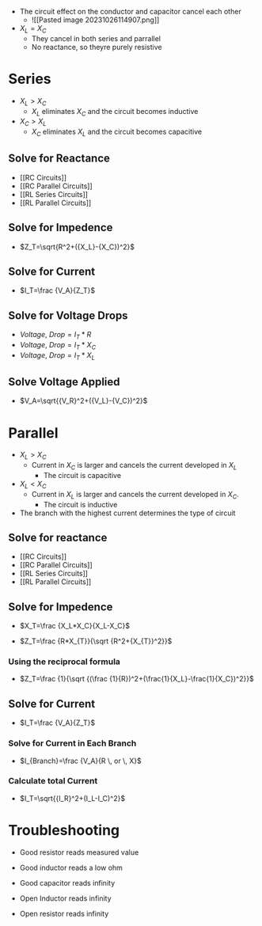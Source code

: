- The circuit effect on the conductor and capacitor cancel each other
	- ![[Pasted image 20231026114907.png]]
- $X_L = X_C$
	- They cancel in both series and parrallel
	- No reactance, so theyre purely resistive

# Series

- $X_L>X_C$ 
	- $X_L$ eliminates $X_C$ and the circuit becomes inductive
- $X_C>X_L$
	- $X_C$ eliminates $X_L$ and the circuit becomes capacitive

## Solve for Reactance

- [[RC Circuits]]
- [[RC Parallel Circuits]]
- [[RL Series Circuits]]
- [[RL Parallel Circuits]]


## Solve for Impedence

- $Z_T=\sqrt{R^2+({X_L}-{X_C})^2}$

## Solve for Current

- $I_T=\frac {V_A}{Z_T}$ 

## Solve for Voltage Drops

- $Voltage ,\ Drop=I_T*R$
- $Voltage ,\ Drop=I_T*X_C$
- $Voltage ,\ Drop=I_T*X_L$

## Solve Voltage Applied

- $V_A=\sqrt{{V_R}^2+({V_L}-{V_C})^2}$


# Parallel
- $X_L>X_C$
	- Current in $X_C$ is larger and cancels the current developed in $X_L$
		- The circuit is capacitive
- $X_L<X_C$
	- Current in $X_L$ is larger and cancels the current developed in $X_C$.
		- The circuit is inductive
- The branch with the highest current determines the type of circuit 

## Solve for reactance

- [[RC Circuits]]
- [[RC Parallel Circuits]]
- [[RL Series Circuits]]
- [[RL Parallel Circuits]]

## Solve for Impedence

- $X_T=\frac {X_L*X_C}{X_L-X_C}$  

- $Z_T=\frac {R*X_{T}}{\sqrt {R^2+{X_{T}}^2}}$ 

### Using the reciprocal formula

- $Z_T=\frac {1}{\sqrt {(\frac {1}{R})^2+(\frac{1}{X_L}-\frac{1}{X_C})^2}}$

## Solve for Current

- $I_T=\frac {V_A}{Z_T}$ 

### Solve for Current in Each Branch

- $I_{Branch}=\frac {V_A}{R \, or \, X}$

### Calculate total Current

- $I_T=\sqrt{{I_R}^2+(I_L-I_C)^2}$

# Troubleshooting
- Good resistor reads measured value
- Good inductor reads a low ohm
- Good capacitor reads infinity

- Open Inductor reads infinity
- Open resistor reads infinity

